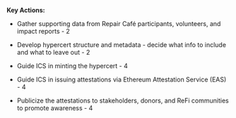 **Key Actions:**

- Gather supporting data from Repair Café participants, volunteers, and impact reports - 2

- Develop hypercert structure and metadata - decide what info to include and what to leave out - 2

- Guide ICS in minting the hypercert - 4

- Guide ICS in issuing attestations via Ethereum Attestation Service (EAS)  - 4

- Publicize the attestations to stakeholders, donors, and ReFi communities to promote awareness - 4